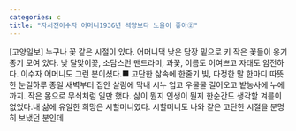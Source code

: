 ```yaml
---
categories: c
title: "자서전이수자 어머니1936년 석양보다 노을이 좋아②"
---
```

[고양일보] 누구나 꽃 같은 시절이 있다. 어머니댁 낮은 담장 밑으로 키 작은 꽃들이 옹기종기 모여 있다. 낮 달맞이꽃, 소담스런 맨드라미, 과꽃, 이름도 어여쁘고 자태도 얌전하다. 이수자 어머니도 그런 분이셨다.■ 고단한 삶속에 한줄기 빛, 다정한 말 한마디 따뜻한 눈길하루 종일 새벽부터 집안 살림에 막내 시누 업고 우물물 길어오고 밭농사에 누에까지..작은 몸으로 무쇠처럼 일만 했다. 삶이 뭔지 인생이 뭔지 한순간도 생각할 겨를이 없었다.내 삶에 유일한 희망은 시할머니였다. 시할머니도 나와 같은 고단한 시절을 분명히 보냈던 분인데